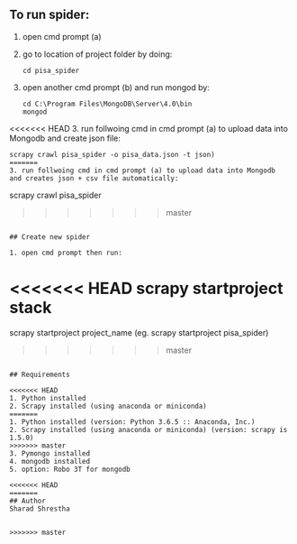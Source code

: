 
## To run spider:

1. open cmd prompt (a)

2. go to location of project folder by doing:
   ```
   cd pisa_spider
   ```
   
3. open another cmd prompt (b) and run mongod by:
   ```
   cd C:\Program Files\MongoDB\Server\4.0\bin
   mongod
   ```
    
<<<<<<< HEAD
3. run follwoing cmd in cmd prompt (a) to upload data into Mongodb and create json file:
   ```
   scrapy crawl pisa_spider -o pisa_data.json -t json)
=======
3. run follwoing cmd in cmd prompt (a) to upload data into Mongodb 
   and creates json + csv file automatically:
   ```
   scrapy crawl pisa_spider
>>>>>>> master
   ```
   
## Create new spider

1. open cmd prompt then run:
   ```
<<<<<<< HEAD
   scrapy startproject stack
=======
   scrapy startproject project_name (eg. scrapy startproject pisa_spider)
>>>>>>> master
   ```
   
## Requirements 

<<<<<<< HEAD
1. Python installed
2. Scrapy installed (using anaconda or miniconda)
=======
1. Python installed (version: Python 3.6.5 :: Anaconda, Inc.)
2. Scrapy installed (using anaconda or miniconda) (version: scrapy is 1.5.0)
>>>>>>> master
3. Pymongo installed
4. mongodb installed
5. option: Robo 3T for mongodb

<<<<<<< HEAD
=======
## Author
Sharad Shrestha


>>>>>>> master
   
